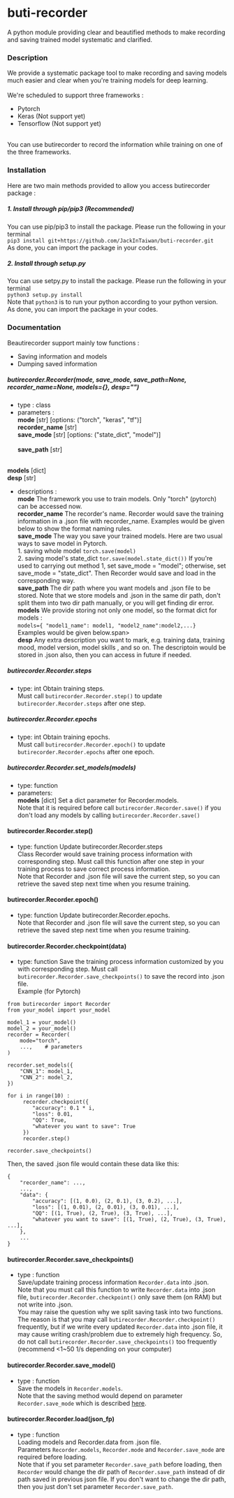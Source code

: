 # buti-recorder
A python module providing clear and beautified methods to make recording and saving trained model systematic and clarified.



### Description
We provide a systematic package tool to make recording and saving models much easier and clear when you're 
training models for deep learning.
<br><br>We're scheduled to support three frameworks :
* Pytorch
* Keras (Not support yet)
* Tensorflow (Not support yet)

<br>You can use butirecorder to record the information while training on one of the three frameworks.



### Installation
Here are two main methods provided to allow you access butirecorder 
package :

##### 1. Install through pip/pip3 (Recommended)
You can use pip/pip3 to install the package. Please run the following in your terminal
<br>`pip3 install git+https://github.com/JackInTaiwan/buti-recorder.git`
<br>As done, you can import the package in your codes.

##### 2. Install through setup.py
You can use setpy.py to install the package. Please run the following in your terminal
<br>`python3 setup.py install`
<br>Note that `python3` is to run your python according to your python version.
<br>As done, you can import the package in your codes.



### Documentation
Beautirecorder support mainly tow functions :
* Saving information and models
* Dumping saved information

##### *butirecorder.Recorder(mode, save_mode, save_path=None, recorder_name=None, models={}, desp="")*
* type : class
* parameters :
<br>**mode** [str] [options: ("torch", "keras", "tf")]
<br>**recorder_name** [str]
<br>**save_mode** [str] [options: ("state_dict", "model")] <div id="save_mode" />
<br>**save_path** [str]

<br>**models** [dict]
<br>**desp** [str]
* descriptions :
<br>**mode** The framework you use to train models. Only "torch" (pytorch) can be accessed now.
<br>**recorder_name** The recorder's name. Recorder would save the training information in a .json file with recorder_name.
Examples would be given below to show the format naming rules.
<br>**save_mode** The way you save your trained models. Here are two usual ways to save model in Pytorch.
<br>1. saving whole model `torch.save(model)`
<br>2. saving model's state_dict `tor.save(model.state_dict())`
If you're used to carrying out method 1, set save_mode = "model"; otherwise, set save_mode = "state_dict". Then Recorder would
save and load in the corresponding way.
<br>**save_path** The dir path where you want models and .json file to be stored. Note that we store models and .json in
the same dir path, don't split them into two dir path manually, or you will get finding dir error. 
<br>**models** We provide storing not only one model, so the format dict for models :
<br>```models={
"model1_name": model1, "model2_name":model2,...}```
<br>Examples would be given below.span>
<br>**desp** Any extra description you want to mark, e.g. training data, training mood, model version, model skills , and so on.
The descriptoin would be stored in .json also, then you can access in future if needed.


##### *butirecorder.Recorder.steps*
* type: int
Obtain training steps.
<br>Must call `butirecorder.Recorder.step()` to update `butirecorder.Recorder.steps` after one step.


##### *butirecorder.Recorder.epochs*
* type: int
Obtain training epochs.
<br>Must call `butirecorder.Recorder.epoch()` to update `butirecorder.Recorder.epochs` after one epoch.
 

##### *butirecorder.Recorder.set_models(models)*
* type: function
* parameters: 
<br>**models** [dict]
Set a dict parameter for Recorder.models.
<br>Note that it is required before call `butirecorder.Recorder.save()` if you don't load any models
by calling `butirecorder.Recorder.save()`


#### butirecorder.Recorder.step()
* type: function
Update butirecorder.Recorder.steps
<br>Class Recorder would save training process information with corresponding step. Must call this function after one step in
your training process to save correct process information.
<br> Note that Recorder and .json file will save the current step, so you can retrieve the saved step next time when you
resume training.


#### butirecorder.Recorder.epoch()
* type: function
Update butirecorder.Recorder.epochs.
<br> Note that Recorder and .json file will save the current step, so you can retrieve the saved step next time when you
resume training.


#### butirecorder.Recorder.checkpoint(data)
* type: function
Save the training process information customized by you with corresponding step.
Must call `butirecorder.Recorder.save_checkpoints()` to save the record into .json file.
<br>Example (for Pytorch)
<pre><code>from butirecorder import Recorder
from your_model import your_model

model_1 = your_model()
model_2 = your_model()
recorder = Recorder(
    mode="torch",
    ...,    # parameters
)

recorder.set_models({
    "CNN_1": model_1, 
    "CNN_2": model_2,   
})
 
for i in range(10) :
     recorder.checkpoint({
        "accuracy": 0.1 * i,
        "loss": 0.01,
        "QQ": True,
        "whatever you want to save": True
     })
     recorder.step()

recorder.save_checkpoints()
</code></pre>

Then, the saved .json file would contain these data like this:
<pre><code>{
    "recorder_name": ...,
    ...,
    "data": {
        "accuracy": [(1, 0.0), (2, 0.1), (3, 0.2), ...],
        "loss": [(1, 0.01), (2, 0.01), (3, 0.01), ...],
        "QQ": [(1, True), (2, True), (3, True), ...],
        "whatever you want to save": [(1, True), (2, True), (3, True), ...],
    },
    ...
}
</code></pre>
 
 
#### butirecorder.Recorder.save_checkpoints()
* type : function
<br>Save/update training process information `Recorder.data` into .json.
<br>Note that you must call this function to write `Recorder.data` into .json file, `butirecorder.Recorder.checkpoint()`
only save them (on RAM) but not write into .json.
<br>You may raise the question why we split saving task into two functions. The reason is that you may call `butirecorder.Recorder.checkpoint()`
frequently, but if we write every updated `Recorder.data` into .json file, it may cause writing crash/problem due to extremely high frequency.
So, do not call `butirecorder.Recorder.save_checkpoints()` too frequently (recommend <1~50 1/s depending on your computer)


#### butirecorder.Recorder.save_model()
* type : function
<br>Save the models in `Recorder.models`.
<br>Note that the saving method would depend on parameter `Recorder.save_mode` which is described [here](#save_mode).

#### butirecorder.Recorder.load(json_fp)
* type : function
<br> Loading models and Recorder.data from .json file.
<br> Parameters `Recorder.models`, `Recorder.mode` and `Recorder.save_mode` are required before loading.
<br> Note that if you set parameter `Recorder.save_path` before loading, then `Recorder` would change the dir path of `Recorder.save_path`
instead of dir path saved in previous json file. If you don't want to change the dir path, then you just don't set parameter
`Recorder.save_path`.